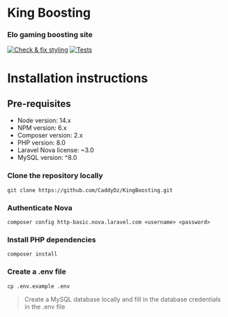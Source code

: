 # King Boosting

### Elo gaming boosting site

[![Check & fix styling](https://github.com/CaddyDz/KingBoosting/actions/workflows/style.yml/badge.svg)](https://github.com/CaddyDz/KingBoosting/actions/workflows/style.yml)
[![Tests](https://github.com/CaddyDz/KingBoosting/actions/workflows/test.yml/badge.svg)](https://github.com/CaddyDz/KingBoosting/actions/workflows/test.yml)

# Installation instructions

## Pre-requisites

-   Node version: 14.x
-   NPM version: 6.x
-   Composer version: 2.x
-   PHP version: 8.0
-   Laravel Nova license: ~3.0
-   MySQL version: ^8.0

### Clone the repository locally

```shell
git clone https://github.com/CaddyDz/KingBoosting.git
```

### Authenticate Nova

```shell
composer config http-basic.nova.laravel.com <username> <password>
```

### Install PHP dependencies

```shell
composer install
```

### Create a .env file

```shell
cp .env.example .env
```

> Create a MySQL database locally and fill in the database credentials in the .env file
